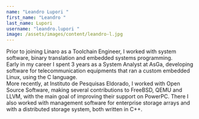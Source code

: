 ```yaml
---
name: "Leandro Lupori "
first_name: "Leandro "
last_name: Lupori
username: "leandro.lupori "
image: /assets/images/content/leandro-l.jpg
---
```

Prior to joining Linaro as a Toolchain Engineer, I worked with system software, binary translation and embedded systems programming.\
Early in my career I spent 3 years as a System Analyst at AsGa, developing software for telecommunication equipments that ran a custom embedded Linux, using the C language.\
More recently, at Instituto de Pesquisas Eldorado, I worked with Open Source Software, making several contributions to FreeBSD, QEMU and LLVM, with the main goal of improving their support on PowerPC. There I also worked with management software for enterprise storage arrays and with a distributed storage system, both written in C++.